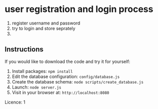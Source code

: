 # user registration and login process
1. register username and password 
2. try to login and store seprately 
3. 



## Instructions

If you would like to download the code and try it for yourself:

1. Install packages: `npm install`
1. Edit the database configuration: `config/database.js`
1. Create the database schema: `node scripts/create_database.js`
1. Launch: `node server.js`
1. Visit in your browser at: `http://localhost:8080`


Licence: 1
